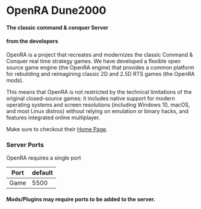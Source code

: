 # OpenRA Dune2000

#### The classic command & conquer Server


#### from the developers
OpenRA is a project that recreates and modernizes the classic Command & Conquer real time strategy games. We have developed a flexible open source game engine (the OpenRA engine) that provides a common platform for rebuilding and reimagining classic 2D and 2.5D RTS games (the OpenRA mods).

This means that OpenRA is not restricted by the technical limitations of the original closed-source games: it includes native support for modern operating systems and screen resolutions (including Windows 10, macOS, and most Linux distros) without relying on emulation or binary hacks, and features integrated online multiplayer.

Make sure to checkout their [Home Page](https://openra.net).

### Server Ports
OpenRA requires a single port  

| Port    | default |
|---------|---------|
| Game    | 5500    |

#### Mods/Plugins may require ports to be added to the server.